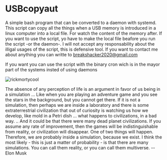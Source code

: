 # USBcopyaut
A simple bash program that can be converted to a daemon with systemd.
This script can copy all the things when a USB memory is introduced in a linux computer into a local file. For watch the content of the memory after. 
If you want to use the script, yo have to make the local file beafore you run the script -or the daemon-.
I will not accept any responsability about the illigal usages of the script, this is defensive tool.
If you want to contact me about anything you can writte to breakshacker2020@gmail.com


If you want you can use the script with the binary cron wich is in the mayor part of the systems insted of using daemons


![rickmortycool](https://user-images.githubusercontent.com/67929659/121566839-314ea780-ca1e-11eb-8ad4-5022b87b18dd.jpg)


The absence of any perception of life is an argument in favor of us being in a simulation ... Like when you are playing an adventure game and you see the stars in the background, but you cannot get there. If it is not a simulation, then perhaps we are inside a laboratory and there is some extraterrestrial civilization that out of curiosity is watching us how we develop, like mold in a Petri dish ... what happens to civilizations, in a bad way. .. And it could be that there were many dead planet civilizations. 
If you assume any rate of improvement, then the games will be indistinguishable from reality, or civilization will disappear. One of two things will happen. Therefore, we are probably inside a simulation, because we exist. I think the most likely - this is just a matter of probability - is that there are many simulations. You can call them reality, or you can call them multiverse.
        --Elon Musk






